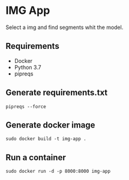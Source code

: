 # IMG App

Select a img and find segments whit the model.

## Requirements

- Docker
- Python 3.7
- pipreqs

## Generate requirements.txt
```
pipreqs --force
```

## Generate docker image
```
sudo docker build -t img-app .
```

## Run a container 
```
sudo docker run -d -p 8000:8000 img-app
```
